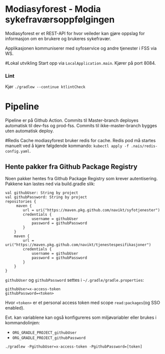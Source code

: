 # Modiasyforest - Modia sykefraværsoppfølgingen

Modiasyforest er et REST-API for hvor veileder kan gjøre oppslag for informasjon om en brukere og brukeres sykefravær.

Applikasjonen kommuniserer med syfoservice og andre tjenester i FSS via WS.

#Lokal utvikling
Start opp via `LocalApplication.main`. Kjører på port 8084.

### Lint
Kjør `./gradlew --continue ktlintCheck`

# Pipeline

Pipeline er på Github Action.
Commits til Master-branch deployes automatisk til dev-fss og prod-fss.
Commits til ikke-master-branch bygges uten automatisk deploy.

#Redis Cache
modiasyforest bruker redis for cache.
Redis pod må startes manuelt ved å kjøre følgdende kommando: `kubectl apply -f .nais/redis-config.yaml`.

## Hente pakker fra Github Package Registry
Noen pakker hentes fra Github Package Registry som krever autentisering.
Pakkene kan lastes ned via build.gradle slik:
```
val githubUser: String by project
val githubPassword: String by project
repositories {
     maven {
        url = uri("https://maven.pkg.github.com/navikt/syfotjenester")
        credentials {
            username = githubUser
            password = githubPassword
        }
    }
    maven {
        url = uri("https://maven.pkg.github.com/navikt/tjenestespesifikasjoner")
        credentials {
            username = githubUser
            password = githubPassword
        }
    }
}
```

`githubUser` og `githubPassword` settes i `~/.gradle/gradle.properties`:

```
githubUser=x-access-token
githubPassword=<token>
```

Hvor `<token>` er et personal access token med scope `read:packages`(og SSO enabled).

Evt. kan variablene kan også konfigureres som miljøvariabler eller brukes i kommandolinjen:

* `ORG_GRADLE_PROJECT_githubUser`
* `ORG_GRADLE_PROJECT_githubPassword`

```
./gradlew -PgithubUser=x-access-token -PgithubPassword=[token]
```
